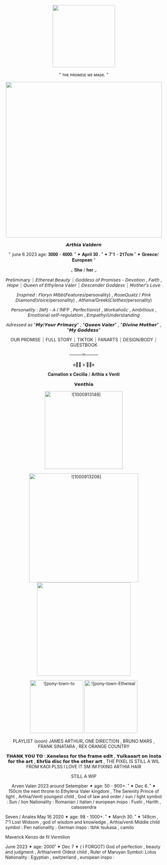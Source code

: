 <p align="center">
  <img width="200" src="https://i.ibb.co/87MkH4D/Untitled174.webp">
  <p align="center">
" ᴛʜᴇ ᴘʀᴏᴍɪꜱᴇ ᴡᴇ ᴍᴀᴅᴇ. "
</p>
<p align="center">
  <img width="500" src="https://i.ibb.co/5RM78ym/Untitled137-20240917013024-1.webp">
</p>
<p align="center">
<p align="center">
𝘼𝙧𝙩𝙝𝙞𝙖 𝙑𝙖𝙡𝙙𝙚𝙧𝙣
<p align="center">
⌜ june 6 2023 age: 𝟑𝟎𝟎𝟎 - 𝟒𝟎𝟎𝟎. ˚ ✦ 𝐀𝐩𝐫𝐢𝐥  𝟑𝟎 . ˚ ✦ 𝟕'𝟏 -  𝟐𝟏𝟕𝐜𝐦 ˚ ✦  𝐆𝐫𝐞𝐞𝐜𝐞/𝐄𝐮𝐫𝐨𝐩𝐞𝐚𝐧 ⌝
    <p align="center">
                   ⌞ 𝐒𝐡𝐞 / 𝐡𝐞𝐫 ⌟
                   <p align="Center">
𝘗𝘳𝘦𝘭𝘪𝘮𝘪𝘯𝘢𝘳𝘺 ┊ 𝘌𝘵𝘩𝘦𝘳𝘦𝘢𝘭 𝘉𝘦𝘢𝘶𝘵𝘺 ┊ 𝘎𝘰𝘥𝘥𝘦𝘴𝘴 𝘰𝘧 𝘗𝘳𝘰𝘮𝘪𝘴𝘦𝘴 - 𝘋𝘦𝘷𝘰𝘵𝘪𝘰𝘯 , 𝘍𝘢𝘪𝘵𝘩 , 𝘏𝘰𝘱𝘦 ┊ 𝘘𝘶𝘦𝘦𝘯 𝘰𝘧 𝘌𝘵𝘩𝘺𝘭𝘦𝘯𝘢 𝘝𝘢𝘭𝘦𝘳 ┊ 𝘋𝘦𝘴𝘤𝘦𝘯𝘥𝘦𝘳 𝘎𝘰𝘥𝘥𝘦𝘴𝘴 ┊ 𝘔𝘰𝘵𝘩𝘦𝘳'𝘴 𝘓𝘰𝘷𝘦 
                      <p align="Center">
              𝘐𝘯𝘴𝘱𝘪𝘳𝘦𝘥 : 𝘍𝘭𝘰𝘳𝘺𝘯 𝘔𝘭𝘣𝘣(𝘍𝘦𝘢𝘵𝘶𝘳𝘦𝘴/personality) , 𝘙𝘰𝘴𝘦𝘘𝘶𝘢𝘵𝘻 / 𝘗𝘪𝘯𝘬 𝘋𝘪𝘢𝘮𝘰𝘯𝘥(𝘝𝘰𝘪𝘤𝘦/personality) , 𝘈𝘵𝘩𝘦𝘯𝘢/Greek(𝘊𝘭𝘰𝘵𝘩𝘦𝘴/personality)
                           <p align="Center">
                  𝘗𝘦𝘳𝘴𝘰𝘯𝘢𝘭𝘪𝘵𝘺 : 𝘐𝘕𝘍𝘑 - 𝘈 / INFP , 𝘗𝘦𝘳𝘧𝘦𝘤𝘵𝘪𝘰𝘯𝘪𝘴𝘵 , 𝘞𝘰𝘳𝘬𝘢𝘩𝘰𝘭𝘪𝘤 , 𝘈𝘮𝘣𝘪𝘵𝘪𝘰𝘶𝘴 , 𝘌𝘮𝘰𝘵𝘪𝘰𝘯𝘢𝘭 𝘴𝘦𝘭𝘧-𝘳𝘦𝘨𝘶𝘭𝘢𝘵𝘪𝘰𝘯 , 𝘌𝘮𝘱𝘢𝘵𝘩𝘺/𝘜𝘯𝘥𝘦𝘳𝘴𝘵𝘢𝘯𝘥𝘪𝘯𝘨
                          <p align="Center">
                        𝘈𝘥𝘳𝘦𝘴𝘴𝘦𝘥 𝘢𝘴  "𝙈𝙮/𝙔𝙤𝙪𝙧 𝙋𝙧𝙞𝙢𝙖𝙘𝙮" , "𝙌𝙪𝙚𝙚𝙣 𝙑𝙖𝙡𝙚𝙧" , "𝘿𝙞𝙫𝙞𝙣𝙚 𝙈𝙤𝙩𝙝𝙚𝙧" , "𝙈𝙮 𝙂𝙤𝙙𝙙𝙚𝙨𝙨"
                             <p align="center">
OUR PROMISE  ┊ FULL STORY ┊ TIKTOK ┊ FANARTS ┊ DESIGN/BODY ┊ GUESTBOOK
     <p align="center">
                     ────୨ৎ────
  <p align="center">
ʚ🌷🌺  x 🍃🍎ɞ
    <p align="center">
𝐂𝐚𝐫𝐧𝐚𝐭𝐢𝐨𝐧 𝐱 𝐂𝐞𝐜𝐢𝐥𝐢𝐚 / 𝐀𝐫𝐭𝐡𝐢𝐚 𝐱 𝐕𝐞𝐧𝐭𝐢
      <p align="center">
𝗩𝗲𝗻𝘁𝗵𝗶𝗮
          <p align="center">
            <img width=250" src="https://github.com/user-attachments/assets/76645400-b68d-468d-9969-877f4d4e818c" alt = ![1000913148]>
                <p align="center">
<img width="350" src="https://github.com/user-attachments/assets/83a98067-aabe-4cfa-83f1-5a3565bfa4a6" alt = ![1000913208]>
             <img width="300" src=https://i.ibb.co/pbsr3s1/Venti-Icon.webp">
                <p align="center"> 
                          <img width="170" src= https://github.com/user-attachments/assets/bafa018c-c7a0-43d8-be77-e921073dd593 alt= ![pony-town-to love and to be loved-lie-blinking-padded-4x]>
             <img width="170" src="https://github.com/user-attachments/assets/947147e8-1ec9-486a-b29c-3ee49621190c" alt = ![pony-town-Ethereal Queen ! OG_NO INSPO-sit-blinking-padded-ponyplush-4x]>
   <p align="center">
     PLAYLIST (soon)
  JAMES ARTHUR, ONE DIRECTION , BRUNO MARS , FRANK SINATARA , REX ORANGE COUNTRY
             <p align="center">
𝗧𝗛𝗔𝗡𝗞 𝗬𝗢𝗨 𝗧𝗢 : 𝗫𝗲𝗻𝗲𝗹𝗲𝘀𝘀 𝗳𝗼𝗿 𝘁𝗵𝗲 𝗳𝗿𝗮𝗺𝗲 𝗲𝗱𝗶𝘁 , 𝗬𝘂𝗶𝗸𝗮𝗮𝗮𝗿𝘁 𝗼𝗻 𝗶𝗻𝘀𝘁𝗮 𝗳𝗼𝗿 𝘁𝗵𝗲 𝗮𝗿𝘁 , 𝗘𝗵𝗿𝗹𝗶𝗮 𝗱𝗶𝘀𝗰 𝗳𝗼𝗿 𝘁𝗵𝗲 𝗼𝘁𝗵𝗲𝗿 𝗮𝗿𝘁 , THE PIXEL IS STILL A WIL FROM KAOI PLSS I LOVE IT SM IM FIXING ARTHIA HAIR 
<p align="center">
  STILL A WIP 
<p align="center">
Arven Valen
2023 around Setempber ✦ age: 50 - 900+. ˚ ✦ Dec 6. ˚ ✦ 150cm
the next throne to Ethylena Valer kingdom , The Serenity Prince of light , Arthia/Venti youngest child , God of law and order / sun / light
symbol : Sun / lion
 Nationality : Romanian / italian  / european 
inspo : Fushi , Harith , calassendra 

Seven / Anales
May 16 2020 ✦ age: 98 - 1000+. ˚ ✦ March 30. ˚ ✦ 149cm , 7'1 
Lost Widsom , god of wisdom and knowledge , Arthia/venti Middle child
symbol : Pen
nationality  : German
inspo : tbhk tsukasa , camilo

Maverick Kenzo de fil Vermilion

June 2023 ✦ age: 2000˚ ✦ Dec 7 ✦ ( I FORGOT)
God of perfection , beauty and judgment , Arthia/venti Oldest child , Ruler of Maruyan
Symbol: Lotus
Nationality : Egyptian , switzerland , european
inspo : 





